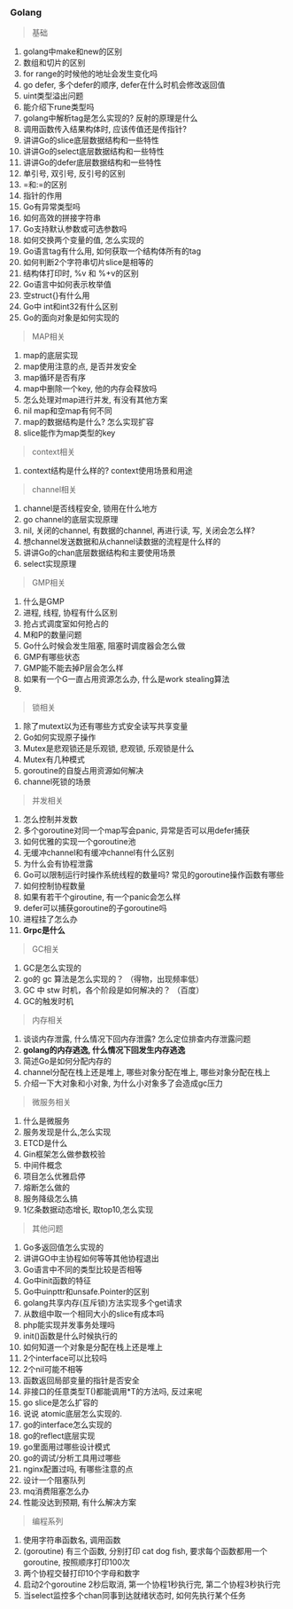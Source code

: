 ### Golang

> 基础

1. golang中make和new的区别
2. 数组和切片的区别
3. for range的时候他的地址会发生变化吗
4. go defer, 多个defer的顺序, defer在什么时机会修改返回值
5. uint类型溢出问题
6. 能介绍下rune类型吗
7. golang中解析tag是怎么实现的? 反射的原理是什么
8. 调用函数传入结果构体时, 应该传值还是传指针? 
9. 讲讲Go的slice底层数据结构和一些特性
10. 讲讲Go的select底层数据结构和一些特性
11. 讲讲Go的defer底层数据结构和一些特性
12. 单引号, 双引号, 反引号的区别
13. =和:=的区别
14. 指针的作用
15. Go有异常类型吗
16. 如何高效的拼接字符串
17. Go支持默认参数或可选参数吗
18. 如何交换两个变量的值, 怎么实现的
19. Go语言tag有什么用, 如何获取一个结构体所有的tag
20. 如何判断2个字符串切片slice是相等的
21. 结构体打印时, %v 和 %+v的区别
22. Go语言中如何表示枚举值
23. 空struct{}有什么用
24. Go中 int和int32有什么区别
25. Go的面向对象是如何实现的

> MAP相关

1. map的底层实现
2. map使用注意的点, 是否并发安全
3. map循环是否有序
4. map中删除一个key, 他的内存会释放吗
5. 怎么处理对map进行并发, 有没有其他方案
6. nil map和空map有何不同
7. map的数据结构是什么? 怎么实现扩容
8. slice能作为map类型的key

> context相关

1. context结构是什么样的? context使用场景和用途

> channel相关

1. channel是否线程安全, 锁用在什么地方
2. go channel的底层实现原理
3. nil, 关闭的channel, 有数据的channel, 再进行读, 写, 关闭会怎么样? 
4. 想channel发送数据和从channel读数据的流程是什么样的
5. 讲讲Go的chan底层数据结构和主要使用场景
6. select实现原理

> GMP相关

1. 什么是GMP
2. 进程, 线程, 协程有什么区别
3. 抢占式调度室如何抢占的
4. M和P的数量问题
5. Go什么时候会发生阻塞,  阻塞时调度器会怎么做
6. GMP有哪些状态
7. GMP能不能去掉P层会怎么样
8. 如果有一个G一直占用资源怎么办, 什么是work stealing算法
9. 

> 锁相关

1. 除了mutext以为还有哪些方式安全读写共享变量
2. Go如何实现原子操作
3. Mutex是悲观锁还是乐观锁, 悲观锁, 乐观锁是什么
4. Mutex有几种模式
5. goroutine的自旋占用资源如何解决
6. channel死锁的场景

> 并发相关

1. 怎么控制并发数
2. 多个goroutine对同一个map写会panic, 异常是否可以用defer捕获
3. 如何优雅的实现一个goroutine池
4. 无缓冲channel和有缓冲channel有什么区别
5. 为什么会有协程泄露
6. Go可以限制运行时操作系统线程的数量吗? 常见的goroutine操作函数有哪些
7. 如何控制协程数量
8. 如果有若干个giroutine, 有一个panic会怎么样
9. defer可以捕获goroutine的子goroutine吗
10. 进程挂了怎么办
11. **Grpc是什么**

> GC相关

1. GC是怎么实现的
2. go的 gc 算法是怎么实现的？ （得物，出现频率低）
3. GC 中 stw 时机，各个阶段是如何解决的？ （百度）
4. GC的触发时机

> 内存相关

1. 谈谈内存泄露, 什么情况下回内存泄露? 怎么定位排查内存泄露问题
2. **golang的内存逃逸, 什么情况下回发生内存逃逸**
3. 简述Go是如何分配内存的
4. channel分配在栈上还是堆上, 哪些对象分配在堆上, 哪些对象分配在栈上
5. 介绍一下大对象和小对象, 为什么小对象多了会造成gc压力

> 微服务相关

1. 什么是微服务
2. 服务发现是什么,怎么实现
3. ETCD是什么
4. Gin框架怎么做参数校验
5. 中间件概念
6. 项目怎么优雅启停
7. 熔断怎么做的
8. 服务降级怎么搞
9. 1亿条数据动态增长, 取top10,怎么实现

> 其他问题

1. Go多返回值怎么实现的
2. 讲讲GO中主协程如何等等其他协程退出
3. Go语言中不同的类型比较是否相等
4. Go中init函数的特征
5. Go中uinpttr和unsafe.Pointer的区别
6. golang共享内存(互斥锁)方法实现多个get请求
7. 从数组中取一个相同大小的slice有成本吗
8. php能实现并发事务处理吗
9. init()函数是什么时候执行的
10. 如何知道一个对象是分配在栈上还是堆上
11. 2个interface可以比较吗
12. 2个nil可能不相等
13. 函数返回局部变量的指针是否安全
14. 非接口的任意类型T()都能调用*T的方法吗, 反过来呢
15. go slice是怎么扩容的
16. 说说 atomic底层怎么实现的.
17. go的interface怎么实现的
18. go的reflect底层实现
19. go里面用过哪些设计模式
20. go的调试/分析工具用过哪些
21. nginx配置过吗, 有哪些注意的点
22. 设计一个阻塞队列
23. mq消费阻塞怎么办
24. 性能没达到预期, 有什么解决方案

> 编程系列

1. 使用字符串函数名, 调用函数
2. (goroutine) 有三个函数, 分别打印 cat dog fish, 要求每个函数都用一个goroutine, 按照顺序打印100次
3. 两个协程交替打印10个字母和数字
4. 启动2个goroutine 2秒后取消, 第一个协程1秒执行完, 第二个协程3秒执行完
5. 当select监控多个chan同事到达就绪状态时, 如何先执行某个任务